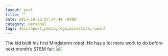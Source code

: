 ```yaml
---
layout: post
title: ""
date: 2017-10-22 07:54:48 -0400
category: personal
tags: [micropost,photo,lego,mindstorm,rowan]
---
```


The kid built his first Mindstorm robot. He has a lot more work to do before next month’s STEM fair. ![](https://thecave-com.s3.amazonaws.com/Photo-2017-10-22-07-50-TEgxCnbKGiAPbiMWj0B3.jpg)

